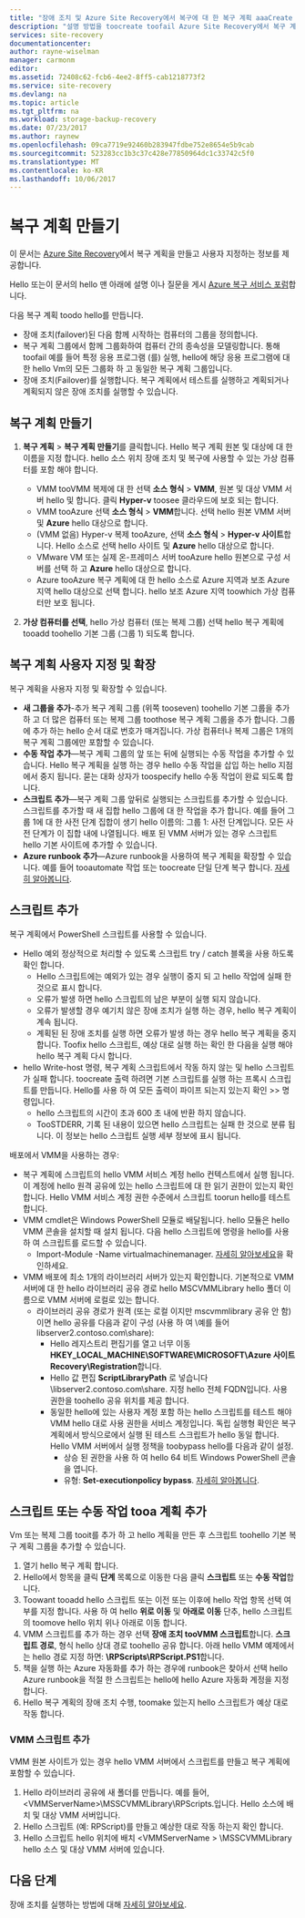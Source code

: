 ```yaml
---
title: "장애 조치 및 Azure Site Recovery에서 복구에 대 한 복구 계획 aaaCreate | Microsoft Docs"
description: "설명 방법을 toocreate toofail Azure Site Recovery에서 복구 계획을 통해 사용자 지정 하 고 Vm 및 물리적 서버를 복구 합니다."
services: site-recovery
documentationcenter: 
author: rayne-wiselman
manager: carmonm
editor: 
ms.assetid: 72408c62-fcb6-4ee2-8ff5-cab1218773f2
ms.service: site-recovery
ms.devlang: na
ms.topic: article
ms.tgt_pltfrm: na
ms.workload: storage-backup-recovery
ms.date: 07/23/2017
ms.author: raynew
ms.openlocfilehash: 09ca7719e92460b283947fdbe752e8654e5b9cab
ms.sourcegitcommit: 523283cc1b3c37c428e77850964dc1c33742c5f0
ms.translationtype: MT
ms.contentlocale: ko-KR
ms.lasthandoff: 10/06/2017
---
```

# <a name="create-recovery-plans"></a>복구 계획 만들기


이 문서는 [Azure Site Recovery](site-recovery-overview.md)에서 복구 계획을 만들고 사용자 지정하는 정보를 제공합니다.

Hello 또는이 문서의 hello 맨 아래에 설명 이나 질문을 게시 [Azure 복구 서비스 포럼](https://social.msdn.microsoft.com/forums/azure/home?forum=hypervrecovmgr)합니다.

 다음 복구 계획 toodo hello를 만듭니다.

* 장애 조치(failover)된 다음 함께 시작하는 컴퓨터의 그룹을 정의합니다.
* 복구 계획 그룹에서 함께 그룹화하여 컴퓨터 간의 종속성을 모델링합니다. 통해 toofail 예를 들어 특정 응용 프로그램 (를) 실행, hello에 해당 응용 프로그램에 대 한 hello Vm의 모든 그룹화 하 고 동일한 복구 계획 그룹입니다.
* 장애 조치(Failover)를 실행합니다. 복구 계획에서 테스트를 실행하고 계획되거나 계획되지 않은 장애 조치를 실행할 수 있습니다.


## <a name="create-a-recovery-plan"></a>복구 계획 만들기

1. **복구 계획** > **복구 계획 만들기**를 클릭합니다.
   Hello 복구 계획 원본 및 대상에 대 한 이름을 지정 합니다. hello 소스 위치 장애 조치 및 복구에 사용할 수 있는 가상 컴퓨터를 포함 해야 합니다.

    - VMM tooVMM 복제에 대 한 선택 **소스 형식** > **VMM**, 원본 및 대상 VMM 서버 hello 및 합니다. 클릭 **Hyper-v** toosee 클라우드에 보호 되는 합니다.
    - VMM tooAzure 선택 **소스 형식** > **VMM**합니다.  선택 hello 원본 VMM 서버 및 **Azure** hello 대상으로 합니다.
    - (VMM 없음) Hyper-v 복제 tooAzure, 선택 **소스 형식** > **Hyper-v 사이트**합니다. Hello 소스로 선택 hello 사이트 및 **Azure** hello 대상으로 합니다.
    - VMware VM 또는 실제 온-프레미스 서버 tooAzure hello 원본으로 구성 서버를 선택 하 고 **Azure** hello 대상으로 합니다.
    - Azure tooAzure 복구 계획에 대 한 hello 소스로 Azure 지역과 보조 Azure 지역 hello 대상으로 선택 합니다. hello 보조 Azure 지역 toowhich 가상 컴퓨터만 보호 됩니다.
2. **가상 컴퓨터를 선택**, hello 가상 컴퓨터 (또는 복제 그룹) 선택 hello 복구 계획에 tooadd toohello 기본 그룹 (그룹 1) 되도록 합니다.

## <a name="customize-and-extend-recovery-plans"></a>복구 계획 사용자 지정 및 확장

복구 계획을 사용자 지정 및 확장할 수 있습니다.

- **새 그룹을 추가**-추가 복구 계획 그룹 (위쪽 tooseven) toohello 기본 그룹을 추가 하 고 더 많은 컴퓨터 또는 복제 그룹 toothose 복구 계획 그룹을 추가 합니다. 그룹에 추가 하는 hello 순서 대로 번호가 매겨집니다. 가상 컴퓨터나 복제 그룹은 1개의 복구 계획 그룹에만 포함할 수 있습니다.
- **수동 작업 추가**—복구 계획 그룹의 앞 또는 뒤에 실행되는 수동 작업을 추가할 수 있습니다. Hello 복구 계획을 실행 하는 경우 hello 수동 작업을 삽입 하는 hello 지점에서 중지 됩니다. 묻는 대화 상자가 toospecify hello 수동 작업이 완료 되도록 합니다.
- **스크립트 추가**—복구 계획 그룹 앞뒤로 실행되는 스크립트를 추가할 수 있습니다. 스크립트를 추가할 때 새 집합 hello 그룹에 대 한 작업을 추가 합니다. 예를 들어 그룹 1에 대 한 사전 단계 집합이 생기 hello 이름의: 그룹 1: 사전 단계입니다. 모든 사전 단계가 이 집합 내에 나열됩니다. 배포 된 VMM 서버가 있는 경우 스크립트 hello 기본 사이트에 추가할 수 있습니다.
- **Azure runbook 추가**—Azure runbook을 사용하여 복구 계획을 확장할 수 있습니다. 예를 들어 tooautomate 작업 또는 toocreate 단일 단계 복구 합니다. [자세히 알아봅니다](site-recovery-runbook-automation.md).

## <a name="add-scripts"></a>스크립트 추가

복구 계획에서 PowerShell 스크립트를 사용할 수 있습니다.

 - Hello 예외 정상적으로 처리할 수 있도록 스크립트 try / catch 블록을 사용 하도록 확인 합니다.
    - Hello 스크립트에는 예외가 있는 경우 실행이 중지 되 고 hello 작업에 실패 한 것으로 표시 합니다.
    - 오류가 발생 하면 hello 스크립트의 남은 부분이 실행 되지 않습니다.
    - 오류가 발생할 경우 예기치 않은 장애 조치가 실행 하는 경우, hello 복구 계획이 계속 됩니다.
    - 계획된 된 장애 조치를 실행 하면 오류가 발생 하는 경우 hello 복구 계획을 중지 합니다. Toofix hello 스크립트, 예상 대로 실행 하는 확인 한 다음을 실행 해야 hello 복구 계획 다시 합니다.
- hello Write-host 명령, 복구 계획 스크립트에서 작동 하지 않는 및 hello 스크립트가 실패 합니다. toocreate 출력 하려면 기본 스크립트를 실행 하는 프록시 스크립트를 만듭니다. Hello를 사용 하 여 모든 출력이 파이프 되는지 있는지 확인 >> 명령입니다.
  * hello 스크립트의 시간이 초과 600 초 내에 반환 하지 않습니다.
  * TooSTDERR, 기록 된 내용이 있으면 hello 스크립트는 실패 한 것으로 분류 됩니다. 이 정보는 hello 스크립트 실행 세부 정보에 표시 됩니다.

배포에서 VMM을 사용하는 경우:

* 복구 계획에 스크립트의 hello VMM 서비스 계정 hello 컨텍스트에서 실행 됩니다. 이 계정에 hello 원격 공유에 있는 hello 스크립트에 대 한 읽기 권한이 있는지 확인 합니다. Hello VMM 서비스 계정 권한 수준에서 스크립트 toorun hello를 테스트 합니다.
* VMM cmdlet은 Windows PowerShell 모듈로 배달됩니다. hello 모듈은 hello VMM 콘솔을 설치할 때 설치 됩니다. 다음 hello 스크립트에 명령을 hello를 사용 하 여 스크립트를 로드할 수 있습니다.
   - Import-Module -Name virtualmachinemanager. [자세히 알아보세요](https://technet.microsoft.com/library/hh875013.aspx)을 확인하세요.
* VMM 배포에 최소 1개의 라이브러리 서버가 있는지 확인합니다. 기본적으로 VMM 서버에 대 한 hello 라이브러리 공유 경로 hello MSCVMMLibrary hello 폴더 이름으로 VMM 서버에 로컬로 있는 합니다.
    * 라이브러리 공유 경로가 원격 (또는 로컬 이지만 mscvmmlibrary 공유 안 함) 이면 hello 공유를 다음과 같이 구성 (사용 하 여 \\예를 들어 libserver2.contoso.com\share\):
      * Hello 레지스트리 편집기를 열고 너무 이동**HKEY_LOCAL_MACHINE\SOFTWARE\MICROSOFT\Azure 사이트 Recovery\Registration**합니다.
      * Hello 값 편집 **ScriptLibraryPath** 로 넣습니다 \\libserver2.contoso.com\share\. 지정 hello 전체 FQDN입니다. 사용 권한을 toohello 공유 위치를 제공 합니다.
      * 동일한 hello에 있는 사용자 계정 포함 하는 hello 스크립트를 테스트 해야 VMM hello 대로 사용 권한을 서비스 계정입니다. 독립 실행형 확인은 복구 계획에서 방식으로에서 실행 된 테스트 스크립트가 hello 동일 합니다. Hello VMM 서버에서 실행 정책을 toobypass hello를 다음과 같이 설정.
        * 상승 된 권한을 사용 하 여 hello 64 비트 Windows PowerShell 콘솔을 엽니다.
        * 유형: **Set-executionpolicy bypass**. [자세히 알아봅니다](https://technet.microsoft.com/library/ee176961.aspx).

## <a name="add-a-script-or-manual-action-tooa-plan"></a>스크립트 또는 수동 작업 tooa 계획 추가

Vm 또는 복제 그룹 tooit를 추가 하 고 hello 계획을 만든 후 스크립트 toohello 기본 복구 계획 그룹을 추가할 수 있습니다.

1. 열기 hello 복구 계획 합니다.
2. Hello에서 항목을 클릭 **단계** 목록으로 이동한 다음 클릭 **스크립트** 또는 **수동 작업**합니다.
3. Toowant tooadd hello 스크립트 또는 이전 또는 이후에 hello 작업 항목 선택 여부를 지정 합니다. 사용 하 여 hello **위로 이동** 및 **아래로 이동** 단추, hello 스크립트의 toomove hello 위치 위나 아래로 이동 합니다.
4. VMM 스크립트를 추가 하는 경우 선택 **장애 조치 tooVMM 스크립트**합니다. **스크립트 경로**, 형식 hello 상대 경로 toohello 공유 합니다. 아래 hello VMM 예제에서는 hello 경로 지정 하면: **\RPScripts\RPScript.PS1**합니다.
5. 책을 실행 하는 Azure 자동화를 추가 하는 경우에 runbook은 찾아서 선택 hello Azure runbook을 적절 한 스크립트는 hello에 hello Azure 자동화 계정을 지정 합니다.
6. Hello 복구 계획의 장애 조치 수행, toomake 있는지 hello 스크립트가 예상 대로 작동 합니다.


### <a name="add-a-vmm-script"></a>VMM 스크립트 추가

VMM 원본 사이트가 있는 경우 hello VMM 서버에서 스크립트를 만들고 복구 계획에 포함할 수 있습니다.

1. Hello 라이브러리 공유에 새 폴더를 만듭니다. 예를 들어, \<VMMServerName>\MSSCVMMLibrary\RPScripts.입니다. Hello 소스에 배치 및 대상 VMM 서버입니다.
2. Hello 스크립트 (예: RPScript)를 만들고 예상한 대로 작동 하는지 확인 합니다.
3. Hello 스크립트 hello 위치에 배치 \<VMMServerName > \MSSCVMMLibrary hello 소스 및 대상 VMM 서버에 있습니다.


## <a name="next-steps"></a>다음 단계

장애 조치를 실행하는 방법에 대해 [자세히 알아보세요](site-recovery-failover.md).
